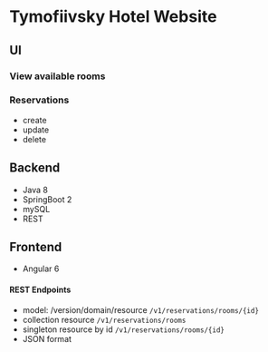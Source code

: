 # Tymofiivsky Hotel Website

## UI
### View available rooms
### Reservations
* create
* update
* delete

## Backend 
* Java 8
* SpringBoot 2
* mySQL
* REST

## Frontend
* Angular 6

#### REST Endpoints
* model: /version/domain/resource
`/v1/reservations/rooms/{id}`
* collection resource
`/v1/reservations/rooms`
* singleton resource by id
`/v1/reservations/rooms/{id}`
* JSON format
